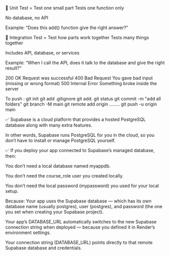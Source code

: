 

🧪 Unit Test = Test one small part
Tests one function only

No database, no API

Example:
“Does this add() function give the right answer?”

🔗 Integration Test = Test how parts work together
Tests many things together

Includes API, database, or services

Example:
“When I call the API, does it talk to the database and give the right result?”


200	OK	Request was successful
400	Bad Request	You gave bad input (missing or wrong format)
500	Internal Error	Something broke inside the server

To push :
git init
git add .gitignore
git add. 
git status
git commit -m "add all folders"
git branch -M main
git remote add origin ........
git push -u origin main


✅ Supabase is a cloud platform that provides a hosted PostgreSQL database along with many extra features.

In other words, Supabase runs PostgreSQL for you in the cloud, so you don’t have to install or manage PostgreSQL yourself.

✅  If you deploy your app connected to Supabase’s managed database, then:

You don’t need a local database named myappdb.

You don’t need the course_role user you created locally.

You don’t need the local password (mypassword) you used for your local setup.

Because:
Your app uses the Supabase database — which has its own database name (usually postgres), user (postgres), and password (the one you set when creating your Supabase project).

Your app’s DATABASE_URL automatically switches to the new Supabase connection string when deployed — because you defined it in Render’s environment settings.

Your connection string (DATABASE_URL) points directly to that remote Supabase database and credentials.
